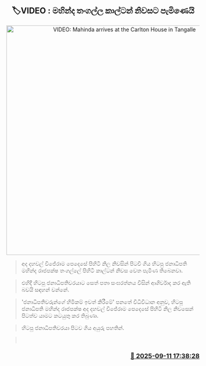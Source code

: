 <p align='center'><b><h2 align='center' title='VIDEO: Mahinda arrives at the Carlton House in Tangalle'>🏷VIDEO : මහින්ද තංගල්ල කාල්ටන් නිවසට පැමිණෙයි</h2></b></p>
<p align='center'><img src='https://helakuru.sgp1.cdn.digitaloceanspaces.com/esana/images/lib/mahinda-god.jpg' width='600' alt='VIDEO: Mahinda arrives at the Carlton House in Tangalle'></p>

> අද දහවල් විජේරාම පෙදෙසේ පිහිටි නිල නිවසින් පිටවී ගිය හිටපු ජනාධිපති මහින්ද රාජපක්ෂ තංගල්ලේ පිහිටි කාල්ටන් නිවස වෙත පැමිණ තිබෙනවා.

> එහිදී හිටපු ජනාධිපතිවරයාට සෙත් පතා සංඝරත්නය විසින් ආශිර්වාද කර ඇති බවයි සඳහන් වන්නේ.

> 'ජනාධිපතිවරුන්ගේ හිමිකම් ඉවත් කිරීමේ' පනතේ විධිවිධාන අනුව, හිටපු ජනාධිපති මහින්ද රාජපක්ෂ අද දහවල් විජේරාම පෙදෙසේ පිහිටි නිල නිවසෙන් පිටත්ව යාමට කටයුතු කර තිබුණා.

> හිටපු ජනාධිපතිවරයා පිටව ගිය අයුරු පහතින්.

>  



<h3 align='right'><a href='https://www.helakuru.lk/esana/p/113548/'>📅 2025-09-11 17:38:28</a></h3>
